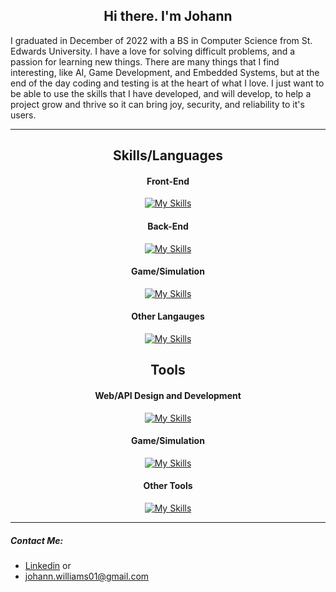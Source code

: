 <h2 align=center>Hi there. I'm Johann</h2>


I graduated in December of 2022 with a BS in Computer Science from St. Edwards University. I have a love for solving difficult problems, and a passion for learning new things. There are many things that I find interesting, like AI, Game Development, and Embedded Systems, but at the end of the day coding and testing is at the heart of what I love. I just want to be able to use the skills that I have developed, and will develop, to help a project grow and thrive so it can bring joy, security, and reliability to it's users. 

---
<div align=center>
  
## Skills/Languages
#### Front-End
[![My Skills](https://skillicons.dev/icons?i=js,html,css,bootstrap,jquery,php,nodejs)](https://skillicons.dev)
#### Back-End
[![My Skills](https://skillicons.dev/icons?i=spring,py,java,nginx,mysql,mongodb)](https://skillicons.dev)
#### Game/Simulation
[![My Skills](https://skillicons.dev/icons?i=cpp,cs,java,swift)](https://skillicons.dev)
#### Other Langauges
[![My Skills](https://skillicons.dev/icons?i=c,r)](https://skillicons.dev)


## Tools
#### Web/API Design and Development
[![My Skills](https://skillicons.dev/icons?i=postman,selenium,maven,idea,vscode)](https://skillicons.dev)
#### Game/Simulation
[![My Skills](https://skillicons.dev/icons?i=visualstudio,blender,unreal,unity)](https://skillicons.dev)
#### Other Tools
[![My Skills](https://skillicons.dev/icons?i=git,github,eclipse,atom,powershell)](https://skillicons.dev)
</div>

---

##### Contact Me:
  - [Linkedin][1] or
  - johann.williams01@gmail.com
  
[1]: https://www.linkedin.com/in/johannwilliams/


<!--
**JohannWilliams/JohannWilliams** is a ✨ _special_ ✨ repository because its `README.md` (this file) appears on your GitHub profile.

Here are some ideas to get you started:

- 🔭 I’m currently working on ...
- 🌱 I’m currently learning ...
- 👯 I’m looking to collaborate on ...
- 🤔 I’m looking for help with ...
- 💬 Ask me about ...
- 📫 How to reach me: ...
- 😄 Pronouns: ...
- ⚡ Fun fact: ...
-->
